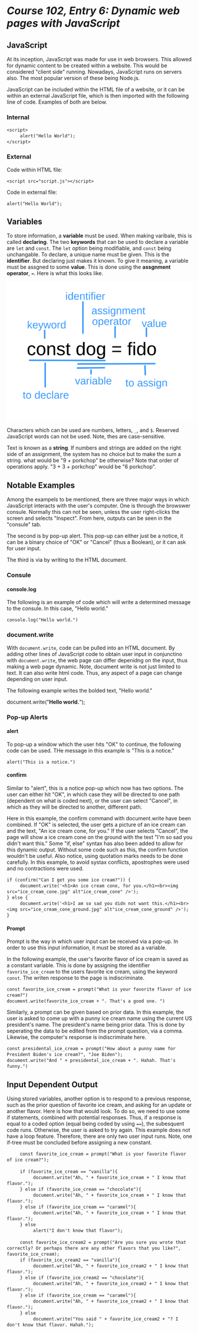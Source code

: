 # *Course 102, Entry 6: Dynamic web pages with JavaScript*

## JavaScript

At its inception, JavaScript was made for use in web browsers. This allowed for dynamic content to be created within a website. This would be considered "client side" running. Nowadays, JavaScript runs on servers also. The most popular version of these being Node.js.

JavaScript can be included within the HTML file of a website, or it can be within an external JavaScript file, which is then imported with the following line of code. Examples of both are below.

### Internal

```
<script>
     alert("Hello World");
</script>
```

### External

Code within HTML file:

```
<script src="script.js"></script>
```

Code in external file:

```
alert("Hello World");
```

## Variables

To store information, a **variable** must be used. When making varibale, this is called **declaring**. The two **keywords** that can be used to declare a variable are `let` and `const`. The `let` option being modifiable, and `const` being unchangable. To declare, a unique name must be given. This is the **identifier**. But declaring just makes it known. To give it meaning, a variable must be assgned to some **value**. This is done using the **assgnment operator**, `=`. Here is what this looks like. 

![variables_components](variables_components.png)



Characters which can be used are numbers, letters, `_`, and `$`. Reserved JavaScript words can not be used. Note, thes are case-sensitive. 

Text is known as a **string**. If numbers and strings are added on the right side of an assignment, the system has no choice but to make the sum a string. what would be "9 + porkchop" be otherwise? Note that order of operations apply. "3 + 3 + porkchop" would be "6 porkchop".

## Notable Examples

Among the exampels to be mentioned, there are three major ways in which JavaScript interacts with the user's computer. One is through the browswer consule. Normally this can not be seen, unless the user right-clicks the screen and selects "Inspect". From here, outputs can be seen in the "consule" tab.

The second is by pop-up alert. This pop-up can either just be a notice, it can be a binary choice of "OK" or "Cancel" (thus a Boolean), or it can ask for user input.

The third is via by writing to the HTML document.

### Consule

#### console.log 

The following is an example of code which will write a determined message to the consule. In this case, "Hello world."

```
console.log("Hello world.")
```

### document.write

With `document.write`, code can be pulled into an HTML document. By adding other lines of JavaScript code to obtain user input in conjunctino with `document.write`, the web page can differ depenidng on the input, thus making a web page dynamic. Note, document write is not just limited to text. It can also write html code. Thus, any aspect of a page can change depending on user input.

The following example writes the bolded text, "Hello world."

document.write("<b>Hello world.</b>");

### Pop-up Alerts

#### alert

To pop-up a window which the user hits "OK" to continue, the following code can be used. THe message in this example is "This is a notice."

```
alert("This is a notice.")
```

#### confirm

Similar to "alert", this is a notice pop-up which now has two options. The user can either hit "OK", in which case they will be directed to one path (dependent on what is coded next), or the user can select "Cancel", in which as they will be directed to another, different path.

Here in this example, the confirm command with document.write have been combined. If "OK" is selected, the user gets a picture of an ice cream can and the text, "An ice cream cone, for you." If the user selects "Cancel", the page will show a ice cream cone on the ground with the text "I'm so sad you didn't want this." Some "if, else" syntax has also been added to allow for this dynamic output. Without some code such as this, the confirm function wouldn't be useful. Also notice, using quotation marks needs to be done carefully. In this example, to avoid systax conflicts, apostrophes were used and no contractions were used.

```
if (confirm("Can I get you some ice cream?")) {
     document.write('<h1>An ice cream cone, for you.</h1><br><img src="ice_cream_cone.jpg" alt"ice_cream_cone" />');
} else {
     document.write('<h1>I am so sad you didn not want this.</h1><br><img src="ice_cream_cone_ground.jpg" alt"ice_cream_cone_ground" />');
}
```

#### Prompt

Prompt is the way in which user input can be received via a pop-up. In order to use this input information, it must be stored as a variable.

In the following example, the user's favorite flavor of ice cream is saved as a constant variable. This is done by assigning the identifier `favorite_ice_cream` to the users favorite ice cream, using the keyword `const`. The writen response to the page is indiscriminate.

```
const favorite_ice_cream = prompt("What is your favorite flavor of ice cream?")
document.write(favorite_ice_cream + ". That's a good one. ")
```

Similarly, a prompt can be given based on prior data. In this example, the user is asked to come up with a punny ice cream name using the current US president's name. The president's name being prior data. This is done by seperating the data to be edited from the prompt question, via a comma. Likewise, the computer's response is indiscriminate here.

```
const presidental_ice_cream = prompt("How about a punny name for President Biden's ice cream?", "Joe Biden");
document.write("And " + presidental_ice_cream + ". Hahah. That's funny.")
```

## Input Dependent Output

Using stored variables, another option is to respond to a previous response, such as the prior question of favorite ice cream, and asking for an update or another flavor. Here is how that would look. To do so, we need to use some if statements, combined with potential responses. Thus, if a response is equal to a coded option (equal being coded by using `==`), the subesquent code runs. Otherwise, the user is asked to try again. This example does not have a loop feature. Therefore, there are only two user input runs. Note, one if-tree must be concluded before assigning a new constant.

```
     const favorite_ice_cream = prompt("What is your favorite flavor of ice cream?");

     if (favorite_ice_cream == "vanilla"){
          document.write("Ah, " + favorite_ice_cream + " I know that flavor.");
     } else if (favorite_ice_cream == "chocolate"){
          document.write("Ah, " + favorite_ice_cream + " I know that flavor.");
     } else if (favorite_ice_cream == "caramel"){
          document.write("Ah, " + favorite_ice_cream + " I know that flavor.");
     } else 
          alert("I don't know that flavor");

     const favorite_ice_cream2 = prompt("Are you sure you wrote that correctly? Or perhaps there are any other flavors that you like?", favorite_ice_cream);
     if (favorite_ice_cream2 == "vanilla"){
          document.write("Ah, " + favorite_ice_cream2 + " I know that flavor.");
     } else if (favorite_ice_cream2 == "chocolate"){
          document.write("Ah, " + favorite_ice_cream2 + " I know that flavor.");
     } else if (favorite_ice_cream == "caramel"){
          document.write("Ah, " + favorite_ice_cream2 + " I know that flavor.");
     } else 
          document.write("You said " + favorite_ice_cream2 + "? I don't know that flavor. Hahah.");
```